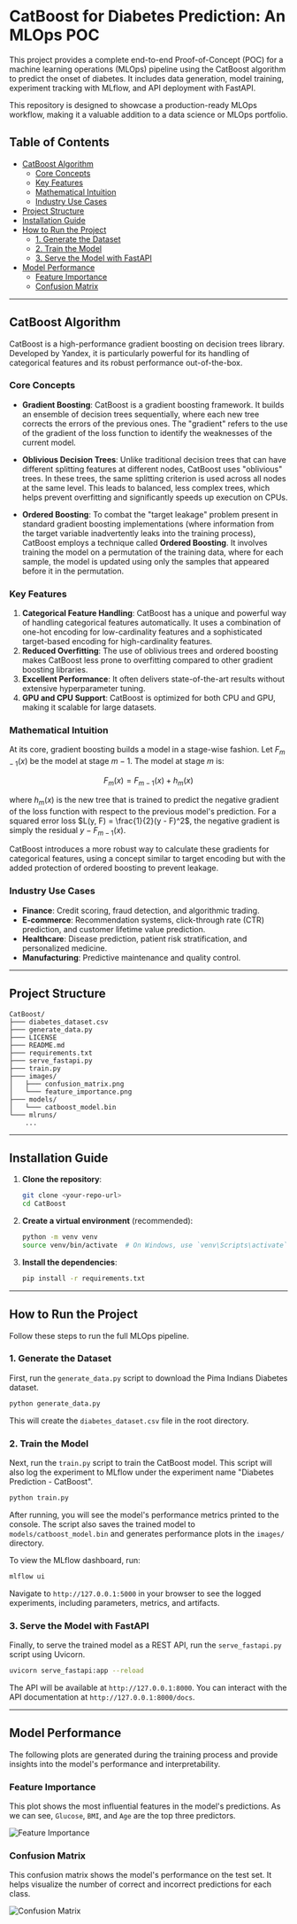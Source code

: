 
# CatBoost for Diabetes Prediction: An MLOps POC

This project provides a complete end-to-end Proof-of-Concept (POC) for a machine learning operations (MLOps) pipeline using the CatBoost algorithm to predict the onset of diabetes. It includes data generation, model training, experiment tracking with MLflow, and API deployment with FastAPI.

This repository is designed to showcase a production-ready MLOps workflow, making it a valuable addition to a data science or MLOps portfolio.

## Table of Contents
- [CatBoost Algorithm](#catboost-algorithm)
  - [Core Concepts](#core-concepts)
  - [Key Features](#key-features)
  - [Mathematical Intuition](#mathematical-intuition)
  - [Industry Use Cases](#industry-use-cases)
- [Project Structure](#project-structure)
- [Installation Guide](#installation-guide)
- [How to Run the Project](#how-to-run-the-project)
  - [1. Generate the Dataset](#1-generate-the-dataset)
  - [2. Train the Model](#2-train-the-model)
  - [3. Serve the Model with FastAPI](#3-serve-the-model-with-fastapi)
- [Model Performance](#model-performance)
  - [Feature Importance](#feature-importance)
  - [Confusion Matrix](#confusion-matrix)

---

## CatBoost Algorithm

CatBoost is a high-performance gradient boosting on decision trees library. Developed by Yandex, it is particularly powerful for its handling of categorical features and its robust performance out-of-the-box.

### Core Concepts

- **Gradient Boosting**: CatBoost is a gradient boosting framework. It builds an ensemble of decision trees sequentially, where each new tree corrects the errors of the previous ones. The "gradient" refers to the use of the gradient of the loss function to identify the weaknesses of the current model.

- **Oblivious Decision Trees**: Unlike traditional decision trees that can have different splitting features at different nodes, CatBoost uses "oblivious" trees. In these trees, the same splitting criterion is used across all nodes at the same level. This leads to balanced, less complex trees, which helps prevent overfitting and significantly speeds up execution on CPUs.

- **Ordered Boosting**: To combat the "target leakage" problem present in standard gradient boosting implementations (where information from the target variable inadvertently leaks into the training process), CatBoost employs a technique called **Ordered Boosting**. It involves training the model on a permutation of the training data, where for each sample, the model is updated using only the samples that appeared before it in the permutation.

### Key Features

1.  **Categorical Feature Handling**: CatBoost has a unique and powerful way of handling categorical features automatically. It uses a combination of one-hot encoding for low-cardinality features and a sophisticated target-based encoding for high-cardinality features.
2.  **Reduced Overfitting**: The use of oblivious trees and ordered boosting makes CatBoost less prone to overfitting compared to other gradient boosting libraries.
3.  **Excellent Performance**: It often delivers state-of-the-art results without extensive hyperparameter tuning.
4.  **GPU and CPU Support**: CatBoost is optimized for both CPU and GPU, making it scalable for large datasets.

### Mathematical Intuition

At its core, gradient boosting builds a model in a stage-wise fashion. Let $F_{m-1}(x)$ be the model at stage $m-1$. The model at stage $m$ is:

$$ F_m(x) = F_{m-1}(x) + h_m(x) $$

where $h_m(x)$ is the new tree that is trained to predict the negative gradient of the loss function with respect to the previous model's prediction. For a squared error loss $L(y, F) = \frac{1}{2}(y - F)^2$, the negative gradient is simply the residual $y - F_{m-1}(x)$.

CatBoost introduces a more robust way to calculate these gradients for categorical features, using a concept similar to target encoding but with the added protection of ordered boosting to prevent leakage.

### Industry Use Cases

- **Finance**: Credit scoring, fraud detection, and algorithmic trading.
- **E-commerce**: Recommendation systems, click-through rate (CTR) prediction, and customer lifetime value prediction.
- **Healthcare**: Disease prediction, patient risk stratification, and personalized medicine.
- **Manufacturing**: Predictive maintenance and quality control.

---

## Project Structure

```
CatBoost/
├─── diabetes_dataset.csv
├─── generate_data.py
├─── LICENSE
├─── README.md
├─── requirements.txt
├─── serve_fastapi.py
├─── train.py
├─── images/
│   ├─── confusion_matrix.png
│   └─── feature_importance.png
├─── models/
│   └─── catboost_model.bin
└─── mlruns/
    ...
```

---

## Installation Guide

1.  **Clone the repository**:
    ```bash
    git clone <your-repo-url>
    cd CatBoost
    ```

2.  **Create a virtual environment** (recommended):
    ```bash
    python -m venv venv
    source venv/bin/activate  # On Windows, use `venv\Scripts\activate`
    ```

3.  **Install the dependencies**:
    ```bash
    pip install -r requirements.txt
    ```

---

## How to Run the Project

Follow these steps to run the full MLOps pipeline.

### 1. Generate the Dataset

First, run the `generate_data.py` script to download the Pima Indians Diabetes dataset.

```bash
python generate_data.py
```

This will create the `diabetes_dataset.csv` file in the root directory.

### 2. Train the Model

Next, run the `train.py` script to train the CatBoost model. This script will also log the experiment to MLflow under the experiment name "Diabetes Prediction - CatBoost".

```bash
python train.py
```

After running, you will see the model's performance metrics printed to the console. The script also saves the trained model to `models/catboost_model.bin` and generates performance plots in the `images/` directory.

To view the MLflow dashboard, run:

```bash
mlflow ui
```

Navigate to `http://127.0.0.1:5000` in your browser to see the logged experiments, including parameters, metrics, and artifacts.

### 3. Serve the Model with FastAPI

Finally, to serve the trained model as a REST API, run the `serve_fastapi.py` script using Uvicorn.

```bash
uvicorn serve_fastapi:app --reload
```

The API will be available at `http://127.0.0.1:8000`. You can interact with the API documentation at `http://127.0.0.1:8000/docs`.

---

## Model Performance

The following plots are generated during the training process and provide insights into the model's performance and interpretability.

### Feature Importance

This plot shows the most influential features in the model's predictions. As we can see, `Glucose`, `BMI`, and `Age` are the top three predictors.

![Feature Importance](images/feature_importance.png)

### Confusion Matrix

This confusion matrix shows the model's performance on the test set. It helps visualize the number of correct and incorrect predictions for each class.

![Confusion Matrix](images/confusion_matrix.png)
